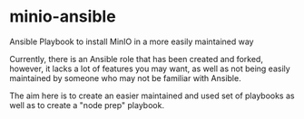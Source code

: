 # minio-ansible
Ansible Playbook to install MinIO in a more easily maintained way

Currently, there is an Ansible role that has been created and forked, however, it lacks a lot of features you may want, as well as not being easily maintained by someone who may not be familiar with Ansible.

The aim here is to create an easier maintained and used set of playbooks as well as to create a "node prep" playbook.